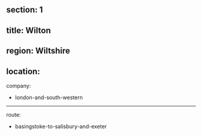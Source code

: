 ﻿section: 1
----
title: Wilton
----
region: Wiltshire
----
location: 
----
company:
- london-and-south-western
----
route:
- basingstoke-to-salisbury-and-exeter
